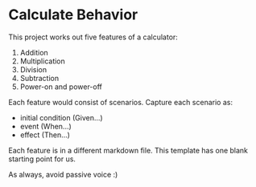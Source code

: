 # Calculate Behavior

This project works out five features of a calculator:

1. Addition
1. Multiplication
1. Division
1. Subtraction
1. Power-on and power-off

Each feature would consist of scenarios.
Capture each scenario as:

- initial condition (Given...)
- event (When...)
- effect (Then...)

Each feature is in a different markdown file.
This template has one blank starting point for us.

As always, avoid passive voice :)
